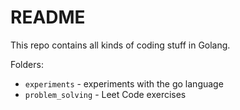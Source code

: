 # README

This repo contains all kinds of coding stuff in Golang.

Folders:

- `experiments` - experiments with the go language
- `problem_solving` - Leet Code exercises
